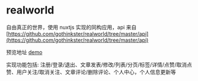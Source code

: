 # realworld

自由真正的世界，使用 nuxtjs 实现的同构应用，api 来自 [https://github.com/gothinkster/realworld/tree/master/api](https://github.com/gothinkster/realworld/tree/master/api)

预览地址 [demo](39.108.65.176:3000)

实现功能包括: 注册/登录/退出、文章发表/修改/列表/分页/标签/详情/点赞/取消点赞、用户关注/取消关注、文章评论/删除评论、个人中心，个人信息更新等